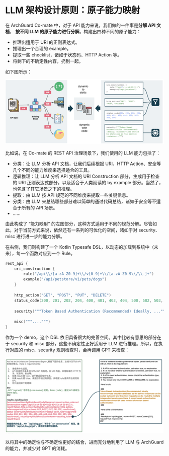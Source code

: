 # LLM 架构设计原则：原子能力映射

在 ArchGuard Co-mate 中，对于 API 能力来说，我们做的一件事是**分解 API 文档**， **按不同 LLM 的原子能力进行分解**。构建出四种不同的原子能力：

- 推理出适用于 URI 的正则表达式。
- 推理出一个合理的 example。
- 提取一些 checklist，诸如于状态码、HTTP Action 等。
- 将剩下的不确定性内容，扔到一起。

如下图所示：

![LLM Capability](images/llm-capability-mapping-dsl.png)


比如说，在 Co-mate 的 REST API 治理场景下，我们使用的 LLM 能力包括了：

- 分类：让 LLM 分析 API 文档，让我们后续根据 URI、HTTP Action、安全等几个不同的能力维度来选择适合的工具。
- 逻辑推理：让 LLM 分析 API 文档的 URI Construction 部分，生成用于检查的 URI 正则表达式部分，以及适合于人类阅读的 by example 部分。当然了，也包含了其它场景之下的推理。
- 提取：由 LLM 按 API 规范的不同维度来提取一些关键信息。
- 分类：由 LLM 来总结哪些部分难以简单的通过代码总结，诸如于安全等不适合于所有的 API 场景。
- ……

由此构成了 “能力映射” 的左图部分，这种方式适用于不同的规范分解。尽管如此，对于当前方式来说，依然还有一系列的可优化的空间，诸如于对 security、misc 进行进一步的能力分解。

在右侧，我们则构建了一个 Kotlin Typesafe DSL，以动态的加载到系统中（未来），每一个函数对应到一个 Rule。

```kotlin
rest_api {
    uri_construction {
        rule("/api\\/[a-zA-Z0-9]+\\/v[0-9]+\\/[a-zA-Z0-9\\/\\-]+")
        example("/api/petstore/v1/pets/dogs")
    }

    http_action("GET", "POST", "PUT", "DELETE")
    status_code(200, 201, 202, 204, 400, 401, 403, 404, 500, 502, 503, 504)

    security("""Token Based Authentication (Recommended) Ideally, ...""")

    misc("""....""")
}
```

作为一个 demo，这个 DSL 依旧具备很大的完善空间。其中比较有意思的部分在于 security 和 misc 部分，这些不确定性正好适用于 LLM 进行推理。所以，在执行对应的 misc、security 规则检查时，会再调用  GPT 来检查：

![Prompt Example](images/prompt-example.png)

以将其中的确定性与不确定性更好的结合，进而充分地利用了 LLM 与 ArchGuard 的能力，并减少对 GPT 的消耗。
